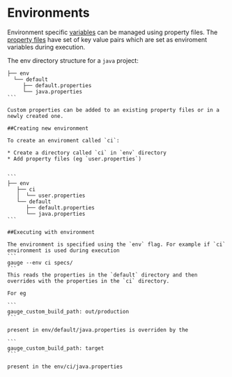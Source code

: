 # Environments

Environment specific [variables](https://en.wikipedia.org/wiki/Environment_variable) can be managed using property files. The [property files](https://en.wikipedia.org/wiki/.properties) have set of key value pairs which are set as enviroment variables during execution.

The env directory structure for a `java` project:
````
├── env
  └── default
     ├── default.properties
     └── java.properties
```

Custom properties can be added to an existing property files or in a newly created one.

##Creating new environment

To create an enviroment called `ci`:

* Create a directory called `ci` in `env` directory
* Add property files (eg `user.properties`)


```
├── env
   ├── ci
   │  └── user.properties
   └── default
      ├── default.properties
      └── java.properties
```

##Executing with environment

The environment is specified using the `env` flag. For example if `ci` environment is used during execution
```
gauge --env ci specs/
```
This reads the properties in the `default` directory and then overrides with the properties in the `ci` directory.

For eg

```
gauge_custom_build_path: out/production
```

present in env/default/java.properties is overriden by the

```
gauge_custom_build_path: target
```

present in the env/ci/java.properties
